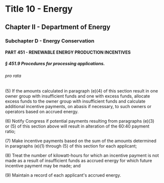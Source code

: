 
# Title 10 - Energy
## Chapter II - Department of Energy
### Subchapter D - Energy Conservation
#### PART 451 - RENEWABLE ENERGY PRODUCTION INCENTIVES
##### § 451.9 Procedures for processing applications.
###### pro rata

(5) If the amounts calculated in paragraph (e)(4) of this section result in one owner group with insufficient funds and one with excess funds, allocate excess funds to the owner group with insufficient funds and calculate additional incentive payments, on abasis if necessary, to such owners or operators based on accrued energy.

(6) Notify Congress if potential payments resulting from paragraphs (e)(3) or (5) of this section above will result in alteration of the 60:40 payment ratio;

(7) Make incentive payments based on the sum of the amounts determined in paragraphs (e)(1) through (5) of this section for each applicant;

(8) Treat the number of kilowatt-hours for which an incentive payment is not made as a result of insufficient funds as accrued energy for which future incentive payment may be made; and

(9) Maintain a record of each applicant's accrued energy.
